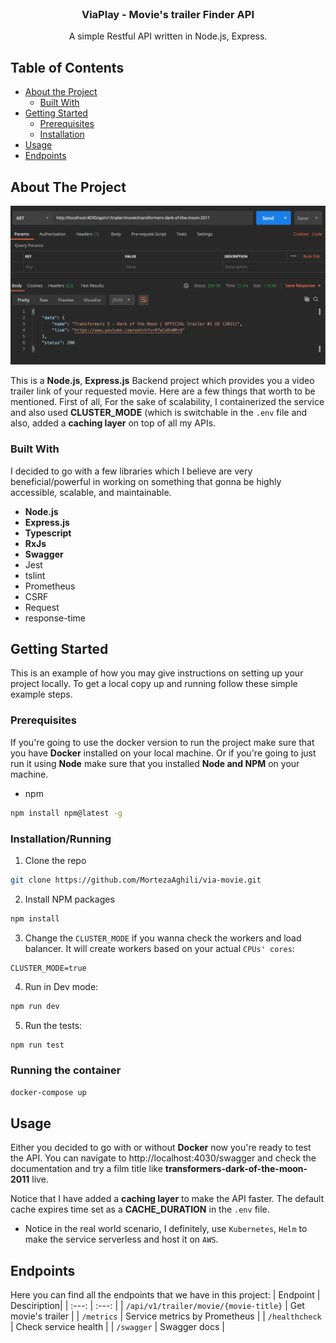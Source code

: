 <!-- PROJECT LOGO -->
<br />
<p align="center">
  <h3 align="center">ViaPlay - Movie's trailer Finder API</h3>

  <p align="center">
    A simple Restful API written in Node.js, Express.
    <br />
</p>



<!-- TABLE OF CONTENTS -->
## Table of Contents

* [About the Project](#about-the-project)
  * [Built With](#built-with)
* [Getting Started](#getting-started)
  * [Prerequisites](#prerequisites)
  * [Installation](#installation)
* [Usage](#usage) 
* [Endpoints](#endpoints)



## About The Project

![Screenshot](api-screenshot.png)

This is a **Node.js**, **Express.js** Backend project which provides you a video trailer link of your requested movie. Here are a few things that worth to be mentioned. First of all, For the sake of scalability, I containerized the service and also used **CLUSTER_MODE** (which is switchable in the `.env` file and also, added a **caching layer** on top of all my APIs.


### Built With
I decided to go with a few libraries which I believe are very beneficial/powerful in working on something that gonna be highly accessible, scalable, and maintainable.
* **Node.js**
* **Express.js**
* **Typescript**
* **RxJs**
* **Swagger**
* Jest
* tslint
* Prometheus
* CSRF
* Request
* response-time



<!-- GETTING STARTED -->
## Getting Started

This is an example of how you may give instructions on setting up your project locally.
To get a local copy up and running follow these simple example steps.

### Prerequisites

If you're going to use the docker version to run the project make sure that you have **Docker** installed on your local machine. Or if you're going to just run it using **Node** make sure that you installed **Node and NPM** on your machine.

* npm
```sh
npm install npm@latest -g
```

### Installation/Running

1. Clone the repo
```sh
git clone https://github.com/MortezaAghili/via-movie.git
```
2. Install NPM packages
```sh
npm install
```
3. Change the `CLUSTER_MODE` if you wanna check the workers and load balancer. It will create workers based on your actual `CPUs' cores`:
```JS
CLUSTER_MODE=true
```
4. Run in Dev mode:
```sh
npm run dev
```
5. Run the tests:
```sh
npm run test
```

### Running the container
```sh
docker-compose up
```


## Usage

Either you decided to go with or without **Docker** now you're ready to test the API. You can navigate to http://localhost:4030/swagger and check the documentation and try a film title like **transformers-dark-of-the-moon-2011** live.

Notice that I have added a **caching layer** to make the API faster. The default cache expires time set as a **CACHE_DURATION** in the `.env` file.  
* Notice in the real world scenario, I definitely, use `Kubernetes`, `Helm` to make the service serverless and host it on `AWS`.


## Endpoints
Here you can find all the endpoints that we have in this project:
| Endpoint | Desciription|
| :---: | :---: |
| `/api/v1/trailer/movie/{movie-title}` | Get movie's trailer |
| `/metrics` | Service metrics by Prometheus |
| `/healthcheck` | Check service health |
| `/swagger` | Swagger docs |

